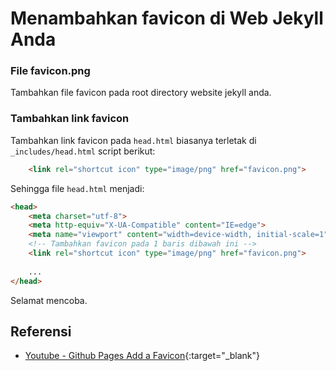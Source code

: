 # Menambahkan favicon di Web Jekyll Anda


### File favicon.png
Tambahkan file favicon pada root directory website jekyll anda.

### Tambahkan link favicon
Tambahkan link favicon pada `head.html` biasanya terletak di `_includes/head.html` script berikut:
```html
	<link rel="shortcut icon" type="image/png" href="favicon.png">
```
Sehingga file `head.html` menjadi:
```html
<head>
	<meta charset="utf-8">
	<meta http-equiv="X-UA-Compatible" content="IE=edge">
	<meta name="viewport" content="width=device-width, initial-scale=1">
	<!-- Tambahkan favicon pada 1 baris dibawah ini -->
	<link rel="shortcut icon" type="image/png" href="favicon.png">
    
	...
</head>
```

Selamat mencoba.


## Referensi
- [Youtube - Github Pages Add a Favicon](https://www.youtube.com/watch?v=4v-8_JSydgk){:target="_blank"}

